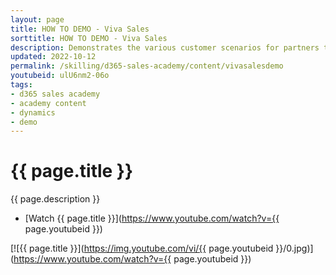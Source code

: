 ```yaml
---
layout: page
title: HOW TO DEMO - Viva Sales
sorttitle: HOW TO DEMO - Viva Sales
description: Demonstrates the various customer scenarios for partners to leverage as they demonstrate Viva Sales, Dynamics 365 Sales, Microsoft Outlook and Microsoft Teams
updated: 2022-10-12
permalink: /skilling/d365-sales-academy/content/vivasalesdemo
youtubeid: ulU6nm2-06o
tags: 
- d365 sales academy
- academy content
- dynamics
- demo
---
```


# {{ page.title }}

{{ page.description }}

* [Watch {{ page.title }}](https://www.youtube.com/watch?v={{ page.youtubeid }})

[![{{ page.title }}](https://img.youtube.com/vi/{{ page.youtubeid }}/0.jpg)](https://www.youtube.com/watch?v={{ page.youtubeid }})
